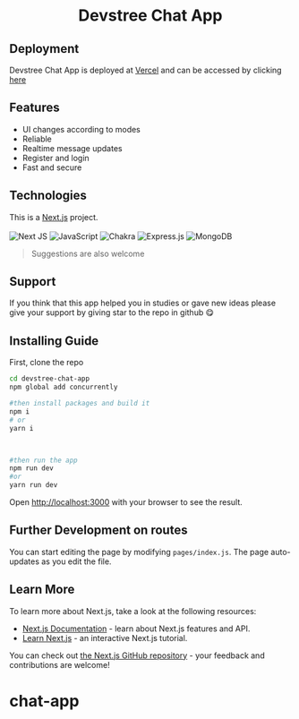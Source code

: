 # <h1 align="center">Devstree Chat App</h1>

## Deployment

Devstree Chat App is deployed at [Vercel](https://vercel.com/) and can be accessed by clicking [here](https://devstree-chat-app-brown.vercel.app//)

## Features

- UI changes according to modes
- Reliable
- Realtime message updates
- Register and login
- Fast and secure

## Technologies

This is a [Next.js](https://nextjs.org/) project.
<br />
<br />
<span>
![Next JS](https://img.shields.io/badge/Next-black?style=for-the-badge&logo=next.js&logoColor=white)
</span><span>
![JavaScript](https://img.shields.io/badge/javascript-%23323330.svg?style=for-the-badge&logo=javascript&logoColor=%23F7DF1E)
</span><span>
![Chakra](https://img.shields.io/badge/chakra-%234ED1C5.svg?style=for-the-badge&logo=chakraui&logoColor=white)
</span>
<span>
![Express.js](https://img.shields.io/badge/express.js-%23404d59.svg?style=for-the-badge&logo=express&logoColor=%2361DAFB)
</span>
<span>
![MongoDB](https://img.shields.io/badge/MongoDB-%234ea94b.svg?style=for-the-badge&logo=mongodb&logoColor=white)
</span>

> Suggestions are also welcome

## Support

If you think that this app helped you in studies or gave new ideas please give your support by giving star to the repo in github 😋

## Installing Guide

First, clone the repo

```bash
cd devstree-chat-app
npm global add concurrently

#then install packages and build it
npm i
# or
yarn i



#then run the app
npm run dev
#or 
yarn run dev
```

Open [http://localhost:3000](http://localhost:3000) with your browser to see the result.

## Further Development on routes

You can start editing the page by modifying `pages/index.js`. The page auto-updates as you edit the file.

## Learn More

To learn more about Next.js, take a look at the following resources:

- [Next.js Documentation](https://nextjs.org/docs) - learn about Next.js features and API.
- [Learn Next.js](https://nextjs.org/learn) - an interactive Next.js tutorial.

You can check out [the Next.js GitHub repository](https://github.com/vercel/next.js/) - your feedback and contributions are welcome!
# chat-app
